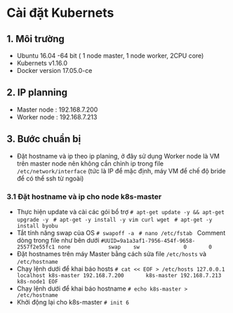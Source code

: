# Cài đặt Kubernets
## 1. Môi trường
- Ubuntu 16.04 -64 bit ( 1 node master, 1 node worker, 2CPU core)
- Kubernets v1.16.0
- Docker version 17.05.0-ce
## 2. IP planning
- Master node : 192.168.7.200
- Worker node : 192.168.7.213
## 3. Bước chuẩn bị
- Đặt hostname và ip theo ip planing, ở đây sử dụng Worker node là VM trên master node nên không cần chỉnh ip trong file ```/etc/network/interface``` (tức là IP để mặc định, máy VM để chế độ bride để có thể ssh từ ngoài)
### 3.1 Đặt hostname và ip cho node k8s-master
- Thực hiện update và cài các gói bổ trợ
`# apt-get update -y && apt-get upgrade -y
`
`# apt-get -y install -y vim curl wget
`
`# apt-get -y install byobu
`
- Tắt tính năng swap của OS
`# swapoff -a
`
`# nano /etc/fstab
`
Comment dòng trong file như bên dưới
`
#UUID=9a1a3af1-7956-454f-9658-2557f2e55fc1 none            swap    sw              0       0
`
- Đặt hostnames trên máy Master bằng cách sửa file ```/etc/hosts``` và ```/etc/hostname```
 - Chạy lệnh dưới để khai báo hosts
`# cat << EOF > /etc/hosts
127.0.0.1       localhost k8s-master
192.168.7.200       k8s-master
192.168.7.213       k8s-node1
EOF`
 - Chạy lệnh dưới để khai báo hostname
`# echo k8s-master > /etc/hostname`
 - Khởi động lại cho k8s-master
`# init 6
`

